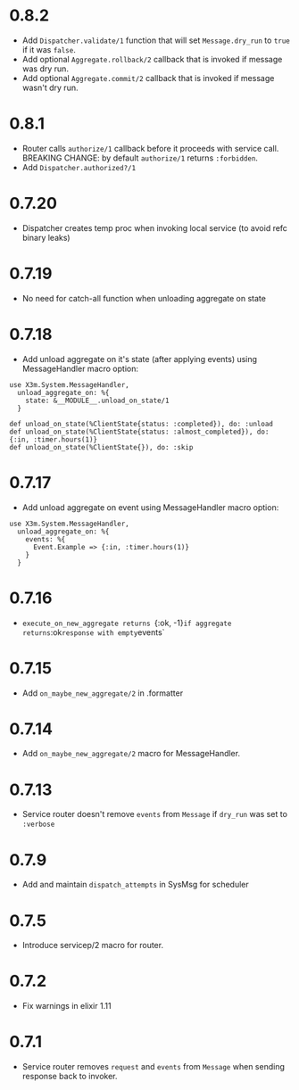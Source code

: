 # 0.8.2

- Add `Dispatcher.validate/1` function that will set `Message.dry_run` to `true` if it was `false`.
- Add optional `Aggregate.rollback/2` callback that is invoked if message was dry run.
- Add optional `Aggregate.commit/2` callback that is invoked if message wasn't dry run.

# 0.8.1

- Router calls `authorize/1` callback before it proceeds with service call.
  BREAKING CHANGE: by default `authorize/1` returns `:forbidden`.
- Add `Dispatcher.authorized?/1`

# 0.7.20

- Dispatcher creates temp proc when invoking local service (to avoid refc binary leaks)

# 0.7.19

- No need for catch-all function when unloading aggregate on state

# 0.7.18

- Add unload aggregate on it's state (after applying events) using MessageHandler macro option:

```
use X3m.System.MessageHandler,
  unload_aggregate_on: %{
    state: &__MODULE__.unload_on_state/1
  }

def unload_on_state(%ClientState{status: :completed}), do: :unload
def unload_on_state(%ClientState{status: :almost_completed}), do: {:in, :timer.hours(1)}
def unload_on_state(%ClientState{}), do: :skip
```

# 0.7.17

- Add unload aggregate on event using MessageHandler macro option:

```
use X3m.System.MessageHandler,
  unload_aggregate_on: %{
    events: %{
      Event.Example => {:in, :timer.hours(1)}
    }
  }
```

# 0.7.16

- `execute_on_new_aggregate returns `{:ok, -1}`if aggregate returns`:ok`response
with empty`events`

# 0.7.15

- Add `on_maybe_new_aggregate/2` in .formatter

# 0.7.14

- Add `on_maybe_new_aggregate/2` macro for MessageHandler.

# 0.7.13

- Service router doesn't remove `events` from `Message` if `dry_run` was set to `:verbose`

# 0.7.9

- Add and maintain `dispatch_attempts` in SysMsg for scheduler

# 0.7.5

- Introduce servicep/2 macro for router.

# 0.7.2

- Fix warnings in elixir 1.11

# 0.7.1

- Service router removes `request` and `events` from `Message` when sending response back to invoker.
